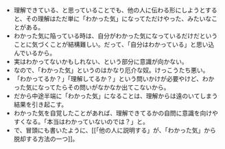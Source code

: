 - 理解できている、と思っていることでも、他の人に伝わる形にしようとすると、その理解はただ単に「わかった気」になってただけやった、みたいなことがある。
- わかった気に陥っている時は、自分がわかった気になっているだけだということに気づくことが結構難しい。だって、「自分はわかっている」と思い込んでいるから。
- 実はわかってないかもしれない、という部分に意識が向かない。
- なので、「わかった気」というのはかなり厄介な奴。けっこうたち悪い。
- 「わかってるか？」「理解してるか？」という問いかけが必要やけど、わかった気になってたらその問いがなかなか出てこないから。
- だから中途半端に「わかった気」になることは、理解からは遠のいてしまう結果を引き起こす。
- わかった気を自覚したことがあれば、理解できてるかの自問に意識を向けやすくなる。「本当はわかっていないのでは？」と。
- で、冒頭にも書いたように、[[「他の人に説明する」が、「わかった気」から脱却する方法の一つ]]。